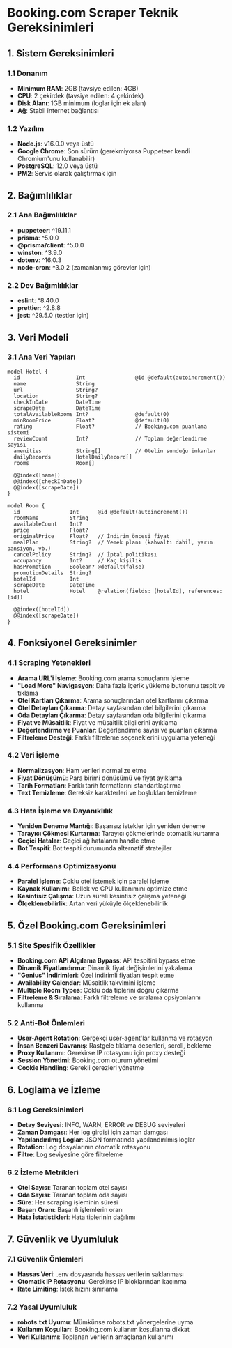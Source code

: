 # Booking.com Scraper Teknik Gereksinimleri

## 1. Sistem Gereksinimleri

### 1.1 Donanım
- **Minimum RAM**: 2GB (tavsiye edilen: 4GB)
- **CPU**: 2 çekirdek (tavsiye edilen: 4 çekirdek)
- **Disk Alanı**: 1GB minimum (loglar için ek alan)
- **Ağ**: Stabil internet bağlantısı

### 1.2 Yazılım
- **Node.js**: v16.0.0 veya üstü
- **Google Chrome**: Son sürüm (gerekmiyorsa Puppeteer kendi Chromium'unu kullanabilir)
- **PostgreSQL**: 12.0 veya üstü
- **PM2**: Servis olarak çalıştırmak için

## 2. Bağımlılıklar

### 2.1 Ana Bağımlılıklar
- **puppeteer**: ^19.11.1
- **prisma**: ^5.0.0
- **@prisma/client**: ^5.0.0
- **winston**: ^3.9.0
- **dotenv**: ^16.0.3
- **node-cron**: ^3.0.2 (zamanlanmış görevler için)

### 2.2 Dev Bağımlılıklar
- **eslint**: ^8.40.0
- **prettier**: ^2.8.8
- **jest**: ^29.5.0 (testler için)

## 3. Veri Modeli

### 3.1 Ana Veri Yapıları
```prisma
model Hotel {
  id                  Int                @id @default(autoincrement())
  name                String
  url                 String?
  location            String?
  checkInDate         DateTime
  scrapeDate          DateTime
  totalAvailableRooms Int?               @default(0)
  minRoomPrice        Float?             @default(0)
  rating              Float?             // Booking.com puanlama sistemi
  reviewCount         Int?               // Toplam değerlendirme sayısı
  amenities           String[]           // Otelin sunduğu imkanlar
  dailyRecords        HotelDailyRecord[]
  rooms               Room[]

  @@index([name])
  @@index([checkInDate])
  @@index([scrapeDate])
}

model Room {
  id                Int      @id @default(autoincrement())
  roomName          String
  availableCount    Int?
  price             Float?
  originalPrice     Float?   // İndirim öncesi fiyat
  mealPlan          String?  // Yemek planı (kahvaltı dahil, yarım pansiyon, vb.)
  cancelPolicy      String?  // İptal politikası
  occupancy         Int?     // Kaç kişilik
  hasPromotion      Boolean? @default(false)
  promotionDetails  String?
  hotelId           Int
  scrapeDate        DateTime
  hotel             Hotel    @relation(fields: [hotelId], references: [id])

  @@index([hotelId])
  @@index([scrapeDate])
}
```

## 4. Fonksiyonel Gereksinimler

### 4.1 Scraping Yetenekleri
- **Arama URL'i İşleme**: Booking.com arama sonuçlarını işleme
- **"Load More" Navigasyon**: Daha fazla içerik yükleme butonunu tespit ve tıklama
- **Otel Kartları Çıkarma**: Arama sonuçlarından otel kartlarını çıkarma
- **Otel Detayları Çıkarma**: Detay sayfasından otel bilgilerini çıkarma
- **Oda Detayları Çıkarma**: Detay sayfasından oda bilgilerini çıkarma
- **Fiyat ve Müsaitlik**: Fiyat ve müsaitlik bilgilerini ayıklama
- **Değerlendirme ve Puanlar**: Değerlendirme sayısı ve puanları çıkarma
- **Filtreleme Desteği**: Farklı filtreleme seçeneklerini uygulama yeteneği

### 4.2 Veri İşleme
- **Normalizasyon**: Ham verileri normalize etme
- **Fiyat Dönüşümü**: Para birimi dönüşümü ve fiyat ayıklama
- **Tarih Formatları**: Farklı tarih formatlarını standartlaştırma
- **Text Temizleme**: Gereksiz karakterleri ve boşlukları temizleme

### 4.3 Hata İşleme ve Dayanıklılık
- **Yeniden Deneme Mantığı**: Başarısız istekler için yeniden deneme
- **Tarayıcı Çökmesi Kurtarma**: Tarayıcı çökmelerinde otomatik kurtarma
- **Geçici Hatalar**: Geçici ağ hatalarını handle etme
- **Bot Tespiti**: Bot tespiti durumunda alternatif stratejiler

### 4.4 Performans Optimizasyonu
- **Paralel İşleme**: Çoklu otel istemek için paralel işleme
- **Kaynak Kullanımı**: Bellek ve CPU kullanımını optimize etme
- **Kesintisiz Çalışma**: Uzun süreli kesintisiz çalışma yeteneği
- **Ölçeklenebilirlik**: Artan veri yüküyle ölçeklenebilirlik

## 5. Özel Booking.com Gereksinimleri

### 5.1 Site Spesifik Özellikler
- **Booking.com API Algılama Bypass**: API tespitini bypass etme
- **Dinamik Fiyatlandırma**: Dinamik fiyat değişimlerini yakalama
- **"Genius" İndirimleri**: Özel indirimli fiyatları tespit etme
- **Availability Calendar**: Müsaitlik takvimini işleme
- **Multiple Room Types**: Çoklu oda tiplerini doğru çıkarma
- **Filtreleme & Sıralama**: Farklı filtreleme ve sıralama opsiyonlarını kullanma

### 5.2 Anti-Bot Önlemleri
- **User-Agent Rotation**: Gerçekçi user-agent'lar kullanma ve rotasyon
- **İnsan Benzeri Davranış**: Rastgele tıklama desenleri, scroll, bekleme
- **Proxy Kullanımı**: Gerekirse IP rotasyonu için proxy desteği
- **Session Yönetimi**: Booking.com oturum yönetimi
- **Cookie Handling**: Gerekli çerezleri yönetme

## 6. Loglama ve İzleme

### 6.1 Log Gereksinimleri
- **Detay Seviyesi**: INFO, WARN, ERROR ve DEBUG seviyeleri
- **Zaman Damgası**: Her log girdisi için zaman damgası
- **Yapılandırılmış Loglar**: JSON formatında yapılandırılmış loglar
- **Rotation**: Log dosyalarının otomatik rotasyonu
- **Filtre**: Log seviyesine göre filtreleme

### 6.2 İzleme Metrikleri
- **Otel Sayısı**: Taranan toplam otel sayısı
- **Oda Sayısı**: Taranan toplam oda sayısı
- **Süre**: Her scraping işleminin süresi
- **Başarı Oranı**: Başarılı işlemlerin oranı
- **Hata İstatistikleri**: Hata tiplerinin dağılımı

## 7. Güvenlik ve Uyumluluk

### 7.1 Güvenlik Önlemleri
- **Hassas Veri**: .env dosyasında hassas verilerin saklanması
- **Otomatik IP Rotasyonu**: Gerekirse IP bloklarından kaçınma
- **Rate Limiting**: İstek hızını sınırlama

### 7.2 Yasal Uyumluluk
- **robots.txt Uyumu**: Mümkünse robots.txt yönergelerine uyma
- **Kullanım Koşulları**: Booking.com kullanım koşullarına dikkat
- **Veri Kullanımı**: Toplanan verilerin amaçlanan kullanımı 
